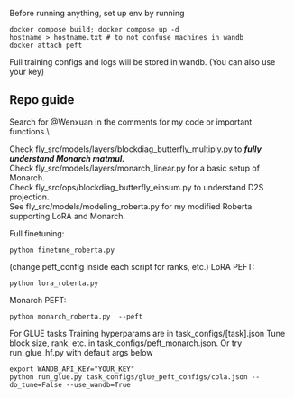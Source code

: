 Before running anything, set up env by running 
```
docker compose build; docker compose up -d
hostname > hostname.txt # to not confuse machines in wandb
docker attach peft
```
Full training configs and logs will be stored in wandb. (You can also use your key)

## Repo guide
Search for @Wenxuan in the comments for my code or important functions.\

Check fly_src/models/layers/blockdiag_butterfly_multiply.py to ***fully understand Monarch matmul.***\
Check fly_src/models/layers/monarch_linear.py for a basic setup of Monarch.\
Check fly_src/ops/blockdiag_butterfly_einsum.py to understand D2S projection.\
See fly_src/models/modeling_roberta.py for my modified Roberta supporting LoRA and Monarch.

Full finetuning: 
```
python finetune_roberta.py 
```
(change peft_config inside each script for ranks, etc.)
LoRA PEFT: 
```
python lora_roberta.py 
```
Monarch PEFT: 
``` 
python monarch_roberta.py  --peft
```
For GLUE tasks 
Training hyperparams are in task_configs/[task].json
Tune block size, rank, etc. in task_configs/peft_monarch.json.
Or try run_glue_hf.py with default args below
```
export WANDB_API_KEY="YOUR_KEY"
python run_glue.py task_configs/glue_peft_configs/cola.json --do_tune=False --use_wandb=True 
```
